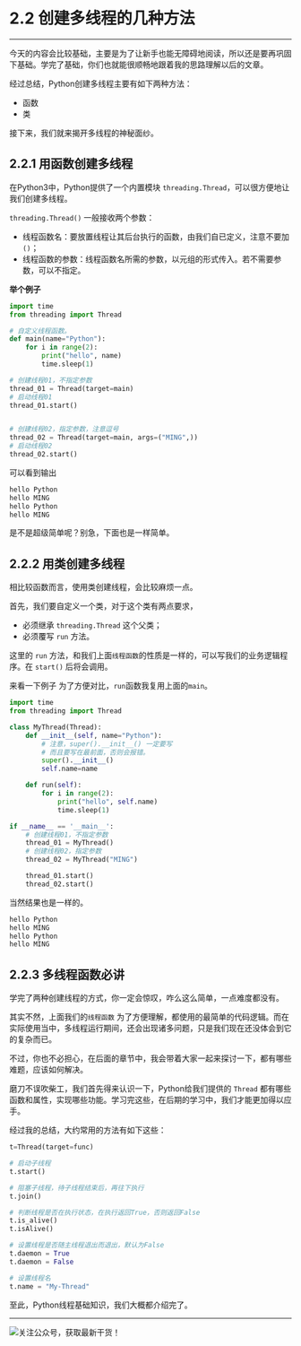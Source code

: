 # 2.2 创建多线程的几种方法

---


今天的内容会比较基础，主要是为了让新手也能无障碍地阅读，所以还是要再巩固下基础。学完了基础，你们也就能很顺畅地跟着我的思路理解以后的文章。


经过总结，Python创建多线程主要有如下两种方法：
- 函数
- 类

接下来，我们就来揭开多线程的神秘面纱。

## 2.2.1 用函数创建多线程

在Python3中，Python提供了一个内置模块 `threading.Thread`，可以很方便地让我们创建多线程。

`threading.Thread()` 一般接收两个参数：

- 线程函数名：要放置线程让其后台执行的函数，由我们自已定义，注意不要加`()`；
- 线程函数的参数：线程函数名所需的参数，以元组的形式传入。若不需要参数，可以不指定。

**举个例子**
```python
import time
from threading import Thread

# 自定义线程函数。
def main(name="Python"):
    for i in range(2):
        print("hello", name)
        time.sleep(1)

# 创建线程01，不指定参数
thread_01 = Thread(target=main)
# 启动线程01
thread_01.start()


# 创建线程02，指定参数，注意逗号
thread_02 = Thread(target=main, args=("MING",))
# 启动线程02
thread_02.start()
```
可以看到输出
```python
hello Python
hello MING
hello Python
hello MING
```

是不是超级简单呢？别急，下面也是一样简单。

## 2.2.2 用类创建多线程

相比较函数而言，使用类创建线程，会比较麻烦一点。

首先，我们要自定义一个类，对于这个类有两点要求，
- 必须继承 `threading.Thread` 这个父类；
- 必须覆写 `run` 方法。

这里的 `run` 方法，和我们上面`线程函数`的性质是一样的，可以写我们的业务逻辑程序。在 `start()` 后将会调用。

来看一下例子
为了方便对比，`run`函数我复用上面的`main`。
```python
import time
from threading import Thread

class MyThread(Thread):
    def __init__(self, name="Python"):
        # 注意，super().__init__() 一定要写
        # 而且要写在最前面，否则会报错。
        super().__init__()
        self.name=name

    def run(self):
        for i in range(2):
            print("hello", self.name)
            time.sleep(1)

if __name__ == '__main__':
    # 创建线程01，不指定参数
    thread_01 = MyThread()
    # 创建线程02，指定参数
    thread_02 = MyThread("MING")

    thread_01.start()
    thread_02.start()
```
当然结果也是一样的。
```python
hello Python
hello MING
hello Python
hello MING
```

## 2.2.3 多线程函数必讲

学完了两种创建线程的方式，你一定会惊叹，咋么这么简单，一点难度都没有。

其实不然，上面我们的`线程函数` 为了方便理解，都使用的最简单的代码逻辑。而在实际使用当中，多线程运行期间，还会出现诸多问题，只是我们现在还没体会到它的复杂而已。

不过，你也不必担心，在后面的章节中，我会带着大家一起来探讨一下，都有哪些难题，应该如何解决。

磨刀不误吹柴工，我们首先得来认识一下，Python给我们提供的 `Thread` 都有哪些函数和属性，实现哪些功能。学习完这些，在后期的学习中，我们才能更加得以应手。

经过我的总结，大约常用的方法有如下这些：
```python
t=Thread(target=func)

# 启动子线程
t.start()

# 阻塞子线程，待子线程结束后，再往下执行
t.join()

# 判断线程是否在执行状态，在执行返回True，否则返回False
t.is_alive()
t.isAlive()

# 设置线程是否随主线程退出而退出，默认为False
t.daemon = True
t.daemon = False

# 设置线程名
t.name = "My-Thread"
```

至此，Python线程基础知识，我们大概都介绍完了。

----
![关注公众号，获取最新干货！](http://image.python-online.cn/20191117155836.png)
